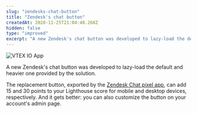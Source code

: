 ```yaml
---
slug: "zendesks-chat-button"
title: "Zendesk's chat button"
createdAt: 2020-11-25T21:04:40.268Z
hidden: false
type: "improved"
excerpt: "A new Zendesk's chat button was developed to lazy-load the default and heavier one provided by the solution."
---
```


![VTEX IO App](https://img.shields.io/badge/-VTEX%20IO%20App-orange)

A new Zendesk's chat button was developed to lazy-load the default and heavier one provided by the solution.

The replacement button, exported by the [Zendesk Chat pixel app](https://vtex.io/docs/components/all/vtex.zendesk-chat/), can add 15 and 30 points to your Lighthouse score for mobile and desktop devices, respectively. And it gets better: you can also customize the button on your account's admin page.
